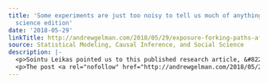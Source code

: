 ```yaml
---
title: 'Some experiments are just too noisy to tell us much of anything at all:  Political
  science edition'
date: '2018-05-29'
linkTitle: http://andrewgelman.com/2018/05/29/exposure-forking-paths-affects-support-publication/
source: Statistical Modeling, Causal Inference, and Social Science
description: |-
  <p>Sointu Leikas pointed us to this published research article, &#8220;Exposure to inequality affects support for redistribution.&#8221; Leikas writes that &#8220;it seems to be a really apt example of &#8220;researcher degrees of freedom.'&#8221; Here&#8217;s the abstract of the paper: As the world’s population grows more urban, encounters between members of different socioeconomic groups occur with greater [&#8230;]</p>
  <p>The post <a rel="nofollow" href="http://andrewgelman.com/2018/05/29/exp
---
```

